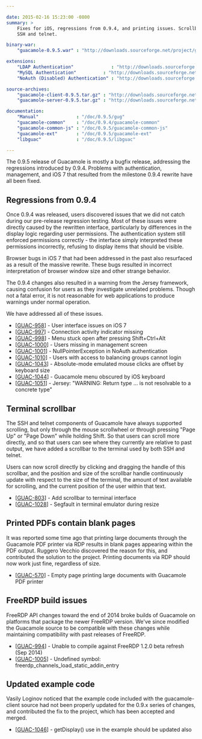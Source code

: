 ```yaml
---

date: 2015-02-16 15:23:00 -0800
summary: >
    Fixes for iOS, regressions from 0.9.4, and printing issues. Scrollbar for
    SSH and telnet.

binary-war:
    "guacamole-0.9.5.war" : "http://downloads.sourceforge.net/project/guacamole/current/binary/guacamole-0.9.5.war"

extensions:
    "LDAP Authentication"              : "http://downloads.sourceforge.net/project/guacamole/current/extensions/guacamole-auth-ldap-0.9.5.tar.gz"
    "MySQL Authentication"          : "http://downloads.sourceforge.net/project/guacamole/current/extensions/guacamole-auth-mysql-0.9.5.tar.gz"
    "NoAuth (Disabled) Authentication" : "http://downloads.sourceforge.net/project/guacamole/current/extensions/guacamole-auth-noauth-0.9.5.tar.gz"

source-archives:
    "guacamole-client-0.9.5.tar.gz" : "http://downloads.sourceforge.net/project/guacamole/current/source/guacamole-client-0.9.5.tar.gz"
    "guacamole-server-0.9.5.tar.gz" : "http://downloads.sourceforge.net/project/guacamole/current/source/guacamole-server-0.9.5.tar.gz"

documentation:
    "Manual"              : "/doc/0.9.5/gug"
    "guacamole-common"    : "/doc/0.9.4/guacamole-common"
    "guacamole-common-js" : "/doc/0.9.5/guacamole-common-js"
    "guacamole-ext"       : "/doc/0.9.5/guacamole-ext"
    "libguac"             : "/doc/0.9.5/libguac"

---
```


The 0.9.5 release of Guacamole is mostly a bugfix release, addressing the regressions introduced by 0.9.4. Problems with authentication, management, and iOS 7 that resulted from the milestone 0.9.4 rewrite have all been fixed.

Regressions from 0.9.4
---------------------------------

Once 0.9.4 was released, users discovered issues that we did not catch during our pre-release regression testing. Most of these issues were directly caused by the rewritten interface, particularly by differences in the display logic regarding user permissions. The authentication system still enforced permissions correctly - the interface simply interpreted these permissions incorrectly, refusing to display items that should be visible.

Browser bugs in iOS 7 that had been addressed in the past also resurfaced as a result of the massive rewrite. These bugs resulted in incorrect interpretation of browser window size and other strange behavior.

The 0.9.4 changes also resulted in a warning from the Jersey framework, causing confusion for users as they investigate unrelated problems. Though not a fatal error, it is not reasonable for web applications to produce warnings under normal operation.

We have addressed all of these issues.

* [<a href='https://glyptodon.org/jira/browse/GUAC-958'>GUAC-958</a>] - User interface issues on iOS 7 
* [<a href='https://glyptodon.org/jira/browse/GUAC-997'>GUAC-997</a>] - Connection activity indicator missing
* [<a href='https://glyptodon.org/jira/browse/GUAC-998'>GUAC-998</a>] - Menu stuck open after pressing Shift+Ctrl+Alt
* [<a href='https://glyptodon.org/jira/browse/GUAC-1000'>GUAC-1000</a>] - Users missing in management screen
* [<a href='https://glyptodon.org/jira/browse/GUAC-1001'>GUAC-1001</a>] - NullPointerException in NoAuth authentication
* [<a href='https://glyptodon.org/jira/browse/GUAC-1010'>GUAC-1010</a>] - Users with access to balancing groups cannot login
* [<a href='https://glyptodon.org/jira/browse/GUAC-1043'>GUAC-1043</a>] - Absolute-mode emulated mouse clicks are offset by keyboard size
* [<a href='https://glyptodon.org/jira/browse/GUAC-1044'>GUAC-1044</a>] - Guacamole menu obscured by iOS keyboard
* [<a href='https://glyptodon.org/jira/browse/GUAC-1051'>GUAC-1051</a>] - Jersey: &quot;WARNING: Return type ... is not resolvable to a concrete type&quot;

Terminal scrollbar
--------------------------

The SSH and telnet components of Guacamole have always supported scrolling, but only through the mouse scrollwheel or through pressing "Page Up" or "Page Down" while holding Shift. So that users can scroll more directly, and so that users can see where they currently are relative to past output, we have added a scrollbar to the terminal used by both SSH and telnet.

Users can now scroll directly by clicking and dragging the handle of this scrollbar, and the position and size of the scrollbar handle continuously update with respect to the size of the terminal, the amount of text available for scrolling, and the current position of the user within that text.

* [<a href='https://glyptodon.org/jira/browse/GUAC-803'>GUAC-803</a>] - Add scrollbar to terminal interface
* [<a href='https://glyptodon.org/jira/browse/GUAC-1028'>GUAC-1028</a>] - Segfault in terminal emulator during resize

Printed PDFs contain blank pages
--------------------------------------------------

It was reported some time ago that printing large documents through the Guacamole PDF printer via RDP results in blank pages appearing within the PDF output. Ruggero Vecchio discovered the reason for this, and contributed the solution to the project. Printing documents via RDP should now work just fine, regardless of size.

* [<a href='https://glyptodon.org/jira/browse/GUAC-570'>GUAC-570</a>] - Empty page printing large documents with Guacamole PDF printer

FreeRDP build issues
-------------------------------

FreeRDP API changes toward the end of 2014 broke builds of Guacamole on platforms that package the newer FreeRDP version. We've since modified the Guacamole source to be compatible with these changes while maintaining compatibility with past releases of FreeRDP.

* [<a href='https://glyptodon.org/jira/browse/GUAC-994'>GUAC-994</a>] - Unable to compile against FreeRDP 1.2.0 beta refresh (Sep 2014)
* [<a href='https://glyptodon.org/jira/browse/GUAC-1005'>GUAC-1005</a>] - Undefined symbol: freerdp_channels_load_static_addin_entry

Updated example code
---------------------------------

Vasily Loginov noticed that the example code included with the guacamole-client source had not been properly updated for the 0.9.x series of changes, and contributed the fix to the project, which has been accepted and merged.

* [<a href='https://glyptodon.org/jira/browse/GUAC-1046'>GUAC-1046</a>] - getDisplay() use in the example should be updated also

